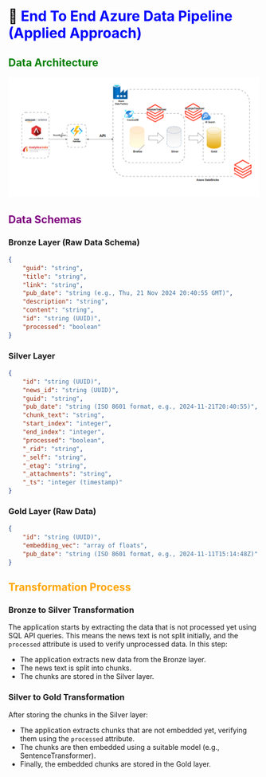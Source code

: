 # 🌟<font color="blue"> End To End Azure Data Pipeline (Applied Approach)</font>

## <font color="green"> Data Architecture</font>  
![alt text](../../../images/data-pipeline-architecture1.png)

## <font color="purple"> Data Schemas</font>
### Bronze Layer (Raw Data Schema)
```json
{
    "guid": "string", 
    "title": "string", 
    "link": "string", 
    "pub_date": "string (e.g., Thu, 21 Nov 2024 20:40:55 GMT)", 
    "description": "string", 
    "content": "string", 
    "id": "string (UUID)", 
    "processed": "boolean"
}
```

### Silver Layer
```json
{
    "id": "string (UUID)",
    "news_id": "string (UUID)",
    "guid": "string",
    "pub_date": "string (ISO 8601 format, e.g., 2024-11-21T20:40:55)", 
    "chunk_text": "string",
    "start_index": "integer",
    "end_index": "integer",
    "processed": "boolean",
    "_rid": "string",
    "_self": "string",
    "_etag": "string",
    "_attachments": "string",
    "_ts": "integer (timestamp)"
}
```

### Gold Layer (Raw Data)
```json
{
    "id": "string (UUID)",
    "embedding_vec": "array of floats",
    "pub_date": "string (ISO 8601 format, e.g., 2024-11-11T15:14:48Z)"
}
```

## <font color="orange"> Transformation Process</font>

### Bronze to Silver Transformation
The application starts by extracting the data that is not processed yet using SQL API queries. This means the news text is not split initially, and the `processed` attribute is used to verify unprocessed data. In this step:
- The application extracts new data from the Bronze layer.
- The news text is split into chunks.
- The chunks are stored in the Silver layer.

### Silver to Gold Transformation
After storing the chunks in the Silver layer:
- The application extracts chunks that are not embedded yet, verifying them using the `processed` attribute.
- The chunks are then embedded using a suitable model (e.g., SentenceTransformer).
- Finally, the embedded chunks are stored in the Gold layer.
